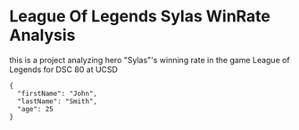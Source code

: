 # League Of Legends Sylas WinRate Analysis
this is a project analyzing hero "Sylas"'s winning rate in the game League of Legends for DSC 80 at UCSD

```
{
  "firstName": "John",
  "lastName": "Smith",
  "age": 25
}
```
